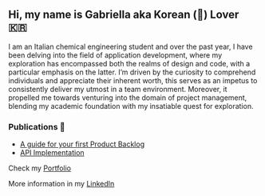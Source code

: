 ## Hi, my name is Gabriella aka Korean (🫣) Lover 🇰🇷

I am an Italian chemical engineering student and over the past year, I have been delving into the field of application development, where my exploration has encompassed both the realms of design and code, with a particular emphasis on the latter.
I’m driven by the curiosity to comprehend individuals and appreciate their inherent worth, this serves as an impetus to consistently deliver my utmost in a team environment. Moreover, it propelled me towards venturing into the domain of project management, blending my academic foundation with my insatiable quest for exploration.

### Publications 📰
- [A guide for your first Product Backlog](https://medium.com/@gabriella.annunziatana/a-guide-for-your-first-product-backlog-486c9f90c65c) 
- [API Implementation](https://medium.com/@gabriella.annunziatana/api-implementation-9c3dcd08cb3e) 

Check my [Portfolio](https://gabriellannunziata.github.io/)

More information in my [LinkedIn](https://www.linkedin.com/in/gabriella-annunziata-b15a84250/) 
